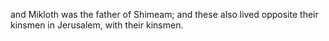 and Mikloth was the father of Shimeam; and these also lived opposite their kinsmen in Jerusalem, with their kinsmen.
